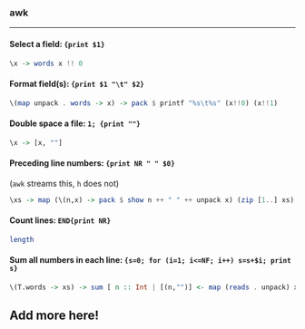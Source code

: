 ### awk

-----

#### Select a field: `{print $1}`

```haskell
\x -> words x !! 0
```

#### Format field(s): `{print $1 "\t" $2}`

```haskell
\(map unpack . words -> x) -> pack $ printf "%s\t%s" (x!!0) (x!!1)
```

#### Double space a file: `1; {print ""}`

```haskell
\x -> [x, ""]
````

#### Preceding line numbers: `{print NR " " $0}`

(`awk` streams this, `h` does not)

```haskell
\xs -> map (\(n,x) -> pack $ show n ++ " " ++ unpack x) (zip [1..] xs)
```

#### Count lines: `END{print NR}`

```haskell
length
```

#### Sum all numbers in each line: `{s=0; for (i=1; i<=NF; i++) s=s+$i; print s}`

```haskell
\(T.words -> xs) -> sum [ n :: Int | [(n,"")] <- map (reads . unpack) xs ]
```

## Add more here!
